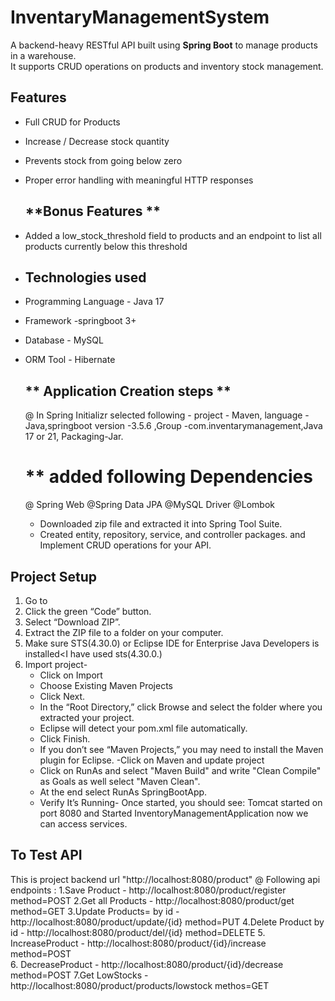 # InventaryManagementSystem
A backend-heavy RESTful API built using **Spring Boot** to manage products in a warehouse.  
It supports CRUD operations on products and inventory stock management.

##  Features
- Full CRUD for Products
- Increase / Decrease stock quantity
- Prevents stock from going below zero
- Proper error handling with meaningful HTTP responses

  ## **Bonus Features **
- Added a low_stock_threshold field to products and an endpoint to list all products currently below this threshold

- ## Technologies used
- Programming Language - Java 17
- Framework -springboot 3+
- Database - MySQL
- ORM Tool - Hibernate 

  ## ** Application Creation steps **
   @ In Spring Initializr selected following -
  project - Maven, language -Java,springboot version -3.5.6 ,Group -com.inventarymanagement,Java	17 or 21, Packaging-Jar.
  
  # **  added following Dependencies
  @ Spring Web 
  @Spring Data JPA
  @MySQL Driver
  @Lombok
  - Downloaded zip file and extracted it into Spring Tool Suite.
  - Created  entity, repository, service, and controller packages. and Implement CRUD operations for your API.
 
## Project Setup
1. Go to
2. Click the green “Code” button.
3. Select “Download ZIP”.
4. Extract the ZIP file to a folder on your computer.
5. Make sure STS(4.30.0) or Eclipse IDE for Enterprise Java Developers is installed<I have used sts(4.30.0.)
6. Import project-
   - Click on Import
   - Choose Existing Maven Projects
   - Click Next.
   - In the “Root Directory,” click Browse and select the folder where you extracted your project.
   - Eclipse will detect your pom.xml file automatically.
   - Click Finish.
   -  If you don’t see “Maven Projects,” you may need to install the Maven plugin for Eclipse.
  -Click on Maven and update project
   - Click on RunAs and select "Maven Build" and write "Clean Compile" as Goals as well select "Maven Clean".
   - At the end select RunAs SpringBootApp.
   - Verify It’s Running-
                         Once started, you should see: Tomcat started on port 8080 and Started InventoryManagementApplication now we can access services.
  
## To Test API
This is project backend url  "http://localhost:8080/product"
@ Following api endpoints :
1.Save Product - http://localhost:8080/product/register  
method=POST
2.Get all  Products - http://localhost:8080/product/get  
method=GET
3.Update Products= by id - http://localhost:8080/product/update/{id}
method=PUT
4.Delete Product by id - http://localhost:8080/product/del/{id}
method=DELETE
5. IncreaseProduct - http://localhost:8080/product/{id}/increase 
method=POST  
6. DecreaseProduct - http://localhost:8080/product/{id}/decrease 
method=POST
7.Get LowStocks - http://localhost:8080/product/products/lowstock
methos=GET
  
  
